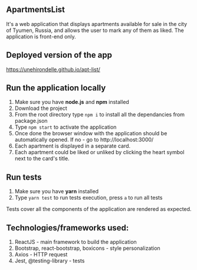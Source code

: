 ## ApartmentsList

It's a web application that displays apartments available for sale in the city of Tyumen, Russia, and allows the user to mark any of them as liked. 
The application is front-end only.

## Deployed version of the app

https://unehirondelle.github.io/apt-list/

## Run the application locally

1. Make sure you have **node.js** and **npm** installed
2. Download the project
3. From the root directory type `npm i` to install all the dependancies from package.json
4. Type `npm start` to activate the application
5. Once done the browser window with the application should be automatically opened. If no - go to http://localhost:3000/
6. Each apartment is displayed in a separate card.
7. Each apartment could be liked or unliked by clicking the heart symbol next to the card's title.

## Run tests

1. Make sure you have **yarn** installed
2. Type `yarn test` to run tests execution, press `a` to run all tests

Tests cover all the components of the application are rendered as expected.

## Technologies/frameworks used:

1. ReactJS - main framework to build the application
2. Bootstrap, react-bootstrap, boxicons - style personalization
3. Axios - HTTP request
4. Jest, @testing-library - tests

